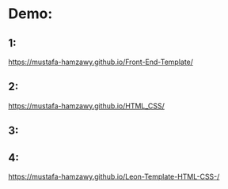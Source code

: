 # Demo:

## 1:
https://mustafa-hamzawy.github.io/Front-End-Template/

## 2:
https://mustafa-hamzawy.github.io/HTML_CSS/

## 3:

## 4:
https://mustafa-hamzawy.github.io/Leon-Template-HTML-CSS-/
